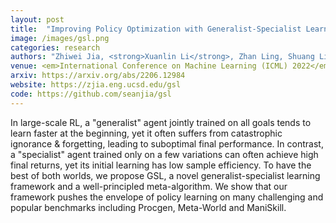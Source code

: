 ```yaml
---
layout: post
title:  "Improving Policy Optimization with Generalist-Specialist Learning"
image: /images/gsl.png
categories: research
authors: "Zhiwei Jia, <strong>Xuanlin Li</strong>, Zhan Ling, Shuang Liu, Yiran Wu, Hao Su"
venue: <em>International Conference on Machine Learning (ICML) 2022</em>
arxiv: https://arxiv.org/abs/2206.12984
website: https://zjia.eng.ucsd.edu/gsl
code: https://github.com/seanjia/gsl
---
```

In large-scale RL, a "generalist" agent jointly trained on all goals tends to learn faster at the beginning, yet it often suffers from catastrophic ignorance & forgetting, leading to suboptimal final performance. In contrast, a "specialist" agent trained only on a few variations can often achieve high final returns, yet its initial learning has low sample efficiency. To have the best of both worlds, we propose GSL, a novel generalist-specialist learning framework and a well-principled meta-algorithm. We show that our framework pushes the envelope of policy learning on many challenging and popular benchmarks including Procgen, Meta-World and ManiSkill.
